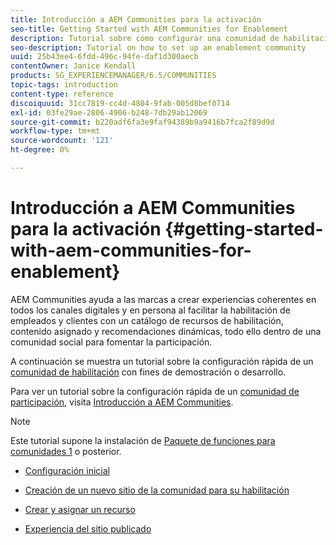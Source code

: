 ```yaml
---
title: Introducción a AEM Communities para la activación
seo-title: Getting Started with AEM Communities for Enablement
description: Tutorial sobre cómo configurar una comunidad de habilitación
seo-description: Tutorial on how to set up an enablement community
uuid: 25b43ee4-6fdd-496c-94fe-daf1d300aecb
contentOwner: Janice Kendall
products: SG_EXPERIENCEMANAGER/6.5/COMMUNITIES
topic-tags: introduction
content-type: reference
discoiquuid: 31cc7819-cc4d-4804-9fab-005d8bef0714
exl-id: 03fe29ae-2806-4906-b248-7db29ab12069
source-git-commit: b220adf6fa3e9faf94389b9a9416b7fca2f89d9d
workflow-type: tm+mt
source-wordcount: '121'
ht-degree: 0%

---
```


# Introducción a AEM Communities para la activación {#getting-started-with-aem-communities-for-enablement}

AEM Communities ayuda a las marcas a crear experiencias coherentes en todos los canales digitales y en persona al facilitar la habilitación de empleados y clientes con un catálogo de recursos de habilitación, contenido asignado y recomendaciones dinámicas, todo ello dentro de una comunidad social para fomentar la participación.

A continuación se muestra un tutorial sobre la configuración rápida de un [comunidad de habilitación](overview.md#enablement-community) con fines de demostración o desarrollo.

Para ver un tutorial sobre la configuración rápida de un [comunidad de participación](overview.md#engagement-community), visita [Introducción a AEM Communities](getting-started.md).

>[!NOTE]
>
>Este tutorial supone la instalación de [Paquete de funciones para comunidades 1](deploy-communities.md#latestfeaturepack) o posterior.

* [Configuración inicial](enablement-setup.md)

* [Creación de un nuevo sitio de la comunidad para su habilitación](enablement-create-site.md)

* [Crear y asignar un recurso](resource.md)

* [Experiencia del sitio publicado](enablement-published-site.md)
